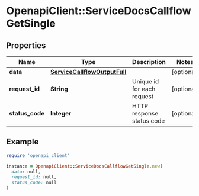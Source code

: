 # OpenapiClient::ServiceDocsCallflowGetSingle

## Properties

| Name | Type | Description | Notes |
| ---- | ---- | ----------- | ----- |
| **data** | [**ServiceCallflowOutputFull**](ServiceCallflowOutputFull.md) |  | [optional] |
| **request_id** | **String** | Unique id for each request | [optional] |
| **status_code** | **Integer** | HTTP response status code | [optional] |

## Example

```ruby
require 'openapi_client'

instance = OpenapiClient::ServiceDocsCallflowGetSingle.new(
  data: null,
  request_id: null,
  status_code: null
)
```

